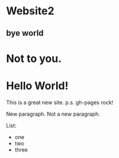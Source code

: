 # Website2

## bye world

# Not to you.

# Hello World! 

This is a great new site.
p.s. gh-pages rock!

New paragraph.
Not a new paragraph.

List: 
- one
- two
- three
